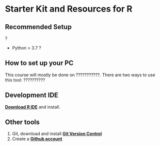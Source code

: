 # Starter Kit and Resources for R

## Recommended Setup

?
- Python > 3.7
?

## How to set up your PC

This course will mostly be done on ???????????. There are two ways to use this tool: ??????????
## Development IDE
**[Download R IDE](https://www.r.com/ide/)** and install.


## Other tools
1. Git, download and install **[Git Version Control](https://git-scm.com/downloads)**
2. Create a **[Github account](https://github.com/join)**
